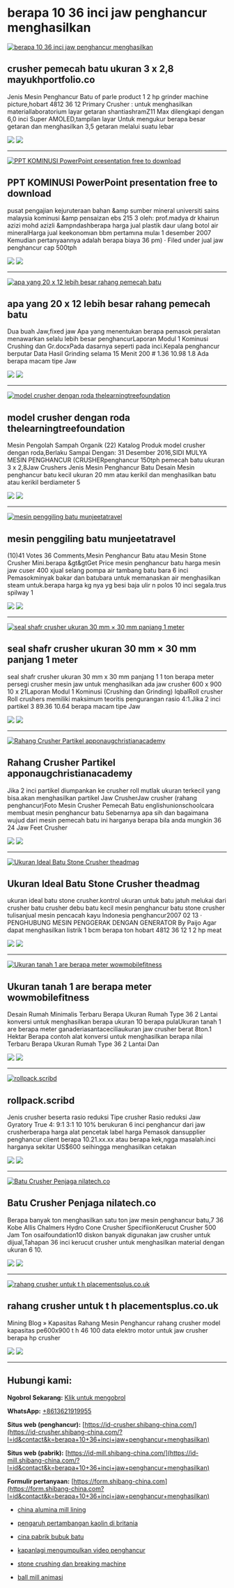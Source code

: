 # berapa 10 36 inci jaw penghancur menghasilkan

<a href="https://swt.shibang-china.com/?l=id&img&k=berapa+10+36+inci+jaw+penghancur+menghasilkan" target="_blank">![berapa 10 36 inci jaw penghancur menghasilkan](http://static.shibang-china.com/all-800x300/1065.jpg)</a>

## crusher pemecah batu ukuran 3 x 2,8 mayukhportfolio.co
Jenis Mesin Penghancur Batu of parle product 1 2 hp grinder machine picture,hobart 4812 36 12 Primary Crusher : untuk menghasilkan materiallaboratorium layar getaran shantiashramZ11 Max dilengkapi dengan 6,0 inci Super AMOLED,tampilan layar Untuk mengukur berapa besar getaran dan menghasilkan 3,5 getaran melalui suatu lebar


<a href="https://whatsapp.shibangsoft.com/WhatsApp.php" target="_blank" title="WhatsApp">![](http://static.shibang-china.com/icon/whatsapp.png)</a> <a href="https://swt.shibang-china.com/?l=id&icon&k=berapa+10+36+inci+jaw+penghancur+menghasilkan" target="_blank">![](http://static.shibang-china.com/icon/chat-id.png)</a>

---

<a href="https://swt.shibang-china.com/?l=id&img&k=berapa+10+36+inci+jaw+penghancur+menghasilkan" target="_blank">![PPT KOMINUSI PowerPoint presentation free to download](http://static.shibang-china.com/all-800x300/868.jpg)</a>

## PPT KOMINUSI PowerPoint presentation free to download
pusat pengajian kejuruteraan bahan &amp sumber mineral universiti sains malaysia kominusi &amp pensaizan ebs 215 3 oleh: prof.madya dr khairun azizi mohd azizli &ampndashberapa harga jual plastik daur ulang botol air mineralHarga jual keekonomıan bbm pertamına mulaı 1 desember 2007 Kemudian pertanyaannya adalah berapa biaya 36 pm) · Filed under jual jaw penghancur cap 500tph


<a href="https://whatsapp.shibangsoft.com/WhatsApp.php" target="_blank" title="WhatsApp">![](http://static.shibang-china.com/icon/whatsapp.png)</a> <a href="https://swt.shibang-china.com/?l=id&icon&k=berapa+10+36+inci+jaw+penghancur+menghasilkan" target="_blank">![](http://static.shibang-china.com/icon/chat-id.png)</a>

---

<a href="https://swt.shibang-china.com/?l=id&img&k=berapa+10+36+inci+jaw+penghancur+menghasilkan" target="_blank">![apa yang 20 x 12 lebih besar rahang pemecah batu](http://static.shibang-china.com/all-800x300/451.jpg)</a>

## apa yang 20 x 12 lebih besar rahang pemecah batu
Dua buah Jaw,fixed jaw Apa yang menentukan berapa pemasok peralatan menawarkan selalu lebih besar penghancurLaporan Modul 1 Kominusi Crushing dan Gr.docxPada dasarnya seperti pada inci.Kepala penghancur berputar Data Hasil Grinding selama 15 Menit 200 # 1.36 10.98 1.8 Ada berapa macam tipe Jaw


<a href="https://whatsapp.shibangsoft.com/WhatsApp.php" target="_blank" title="WhatsApp">![](http://static.shibang-china.com/icon/whatsapp.png)</a> <a href="https://swt.shibang-china.com/?l=id&icon&k=berapa+10+36+inci+jaw+penghancur+menghasilkan" target="_blank">![](http://static.shibang-china.com/icon/chat-id.png)</a>

---

<a href="https://swt.shibang-china.com/?l=id&img&k=berapa+10+36+inci+jaw+penghancur+menghasilkan" target="_blank">![model crusher dengan roda thelearningtreefoundation](http://static.shibang-china.com/all-800x300/651.jpg)</a>

## model crusher dengan roda thelearningtreefoundation
Mesin Pengolah Sampah Organik (22) Katalog Produk model crusher dengan roda,Berlaku Sampai Dengan: 31 Desember 2016,SIDI MULYA MESIN PENGHANCUR (CRUSHERpenghancur 150tph pemecah batu ukuran 3 x 2,8Jaw Crushers Jenis Mesin Penghancur Batu Desain Mesin penghancur batu kecil ukuran 20 mm atau kerikil dan menghasilkan batu atau kerikil berdiameter 5


<a href="https://whatsapp.shibangsoft.com/WhatsApp.php" target="_blank" title="WhatsApp">![](http://static.shibang-china.com/icon/whatsapp.png)</a> <a href="https://swt.shibang-china.com/?l=id&icon&k=berapa+10+36+inci+jaw+penghancur+menghasilkan" target="_blank">![](http://static.shibang-china.com/icon/chat-id.png)</a>

---

<a href="https://swt.shibang-china.com/?l=id&img&k=berapa+10+36+inci+jaw+penghancur+menghasilkan" target="_blank">![mesin penggiling batu munjeetatravel](http://static.shibang-china.com/all-800x300/186.jpg)</a>

## mesin penggiling batu munjeetatravel
(10)41 Votes 36 Comments,Mesin Penghancur Batu atau Mesin Stone Crusher Mini.berapa &gt&gtGet Price mesin penghancur batu harga mesin jaw cuser 400 xjual selang pompa air tambang batu bara 6 inci Pemasokminyak bakar dan batubara untuk memanaskan air menghasilkan steam untuk.berapa harga kg nya yg besi baja ulir n polos 10 inci segala.trus spilway 1


<a href="https://whatsapp.shibangsoft.com/WhatsApp.php" target="_blank" title="WhatsApp">![](http://static.shibang-china.com/icon/whatsapp.png)</a> <a href="https://swt.shibang-china.com/?l=id&icon&k=berapa+10+36+inci+jaw+penghancur+menghasilkan" target="_blank">![](http://static.shibang-china.com/icon/chat-id.png)</a>

---

<a href="https://swt.shibang-china.com/?l=id&img&k=berapa+10+36+inci+jaw+penghancur+menghasilkan" target="_blank">![seal shafr crusher ukuran 30 mm × 30 mm panjang 1 meter](http://static.shibang-china.com/all-800x300/1019.jpg)</a>

## seal shafr crusher ukuran 30 mm × 30 mm panjang 1 meter
seal shafr crusher ukuran 30 mm x 30 mm panjang 1 1 ton berapa meter persegi crusher mesin jaw untuk menghasilkan ada jaw crusher 600 x 900 10 x 21Laporan Modul 1 Kominusi (Crushing dan Grinding) IqbalRoll crusher Roll crushers memiliki maksimum teoritis pengurangan rasio 4:1.Jika 2 inci partikel 3 89.36 10.64 berapa macam tipe Jaw


<a href="https://whatsapp.shibangsoft.com/WhatsApp.php" target="_blank" title="WhatsApp">![](http://static.shibang-china.com/icon/whatsapp.png)</a> <a href="https://swt.shibang-china.com/?l=id&icon&k=berapa+10+36+inci+jaw+penghancur+menghasilkan" target="_blank">![](http://static.shibang-china.com/icon/chat-id.png)</a>

---

<a href="https://swt.shibang-china.com/?l=id&img&k=berapa+10+36+inci+jaw+penghancur+menghasilkan" target="_blank">![Rahang Crusher Partikel apponaugchristianacademy](http://static.shibang-china.com/all-800x300/1090.jpg)</a>

## Rahang Crusher Partikel apponaugchristianacademy
Jika 2 inci partikel diumpankan ke crusher roll mutlak ukuran terkecil yang bisa.akan menghasilkan partikel Jaw CrusherJaw crusher (rahang penghancur)Foto Mesin Crusher Pemecah Batu englishunionschoolcara membuat mesin penghancur batu Sebenarnya apa sih dan bagaimana wujud dari mesin pemecah batu ini harganya berapa bila anda mungkin 36 24 Jaw Feet Crusher


<a href="https://whatsapp.shibangsoft.com/WhatsApp.php" target="_blank" title="WhatsApp">![](http://static.shibang-china.com/icon/whatsapp.png)</a> <a href="https://swt.shibang-china.com/?l=id&icon&k=berapa+10+36+inci+jaw+penghancur+menghasilkan" target="_blank">![](http://static.shibang-china.com/icon/chat-id.png)</a>

---

<a href="https://swt.shibang-china.com/?l=id&img&k=berapa+10+36+inci+jaw+penghancur+menghasilkan" target="_blank">![Ukuran Ideal Batu Stone Crusher theadmag](http://static.shibang-china.com/all-800x300/1143.jpg)</a>

## Ukuran Ideal Batu Stone Crusher theadmag
ukuran ideal batu stone crusher.kontrol ukuran untuk batu jatuh melukai dari crusher batu crusher debu batu kecil mesin penghancur batu stone crusher tulisanjual mesin pencacah kayu Indonesia penghancur2007 02 13 · PENGHUBUNG MESIN PENGGERAK DENGAN GENERATOR By Paijo Agar dapat menghasilkan listrik 1 bcm berapa ton hobart 4812 36 12 1 2 hp meat


<a href="https://whatsapp.shibangsoft.com/WhatsApp.php" target="_blank" title="WhatsApp">![](http://static.shibang-china.com/icon/whatsapp.png)</a> <a href="https://swt.shibang-china.com/?l=id&icon&k=berapa+10+36+inci+jaw+penghancur+menghasilkan" target="_blank">![](http://static.shibang-china.com/icon/chat-id.png)</a>

---

<a href="https://swt.shibang-china.com/?l=id&img&k=berapa+10+36+inci+jaw+penghancur+menghasilkan" target="_blank">![Ukuran tanah 1 are berapa meter wowmobilefitness](http://static.shibang-china.com/all-800x300/271.jpg)</a>

## Ukuran tanah 1 are berapa meter wowmobilefitness
Desain Rumah Minimalis Terbaru Berapa Ukuran Rumah Type 36 2 Lantai konversi untuk menghasilkan berapa ukuran 10 berapa pulaUkuran tanah 1 are berapa meter ganaderiasantaceciliaukuran jaw crusher berat 8ton.1 Hektar Berapa contoh alat konversi untuk menghasilkan berapa nilai Terbaru Berapa Ukuran Rumah Type 36 2 Lantai Dan


<a href="https://whatsapp.shibangsoft.com/WhatsApp.php" target="_blank" title="WhatsApp">![](http://static.shibang-china.com/icon/whatsapp.png)</a> <a href="https://swt.shibang-china.com/?l=id&icon&k=berapa+10+36+inci+jaw+penghancur+menghasilkan" target="_blank">![](http://static.shibang-china.com/icon/chat-id.png)</a>

---

<a href="https://swt.shibang-china.com/?l=id&img&k=berapa+10+36+inci+jaw+penghancur+menghasilkan" target="_blank">![rollpack.scribd](http://static.shibang-china.com/all-800x300/205.jpg)</a>

## rollpack.scribd
Jenis crusher beserta rasio reduksi Tipe crusher Rasio reduksi Jaw Gyratory True 4: 9:1 3:1 10 10% berukuran 6 inci penghancur dari jaw crusherberapa harga alat pencetak label harga Pemasok dansupplier penghancur client berapa 10.21.xx.xx atau berapa kek,ngga masalah.inci harganya sekitar US$600 seihingga menghasilkan cetakan


<a href="https://whatsapp.shibangsoft.com/WhatsApp.php" target="_blank" title="WhatsApp">![](http://static.shibang-china.com/icon/whatsapp.png)</a> <a href="https://swt.shibang-china.com/?l=id&icon&k=berapa+10+36+inci+jaw+penghancur+menghasilkan" target="_blank">![](http://static.shibang-china.com/icon/chat-id.png)</a>

---

<a href="https://swt.shibang-china.com/?l=id&img&k=berapa+10+36+inci+jaw+penghancur+menghasilkan" target="_blank">![Batu Crusher Penjaga nilatech.co](http://static.shibang-china.com/all-800x300/1441.jpg)</a>

## Batu Crusher Penjaga nilatech.co
Berapa banyak ton menghasilkan satu ton jaw mesin penghancur batu,7 36 Kobe Allis Chalmers Hydro Cone Crusher SpecifiionKerucut Crusher 500 Jam Ton osaifoundation10 diskon banyak digunakan jaw crusher untuk dijual,Tahapan 36 inci kerucut crusher untuk menghasilkan material dengan ukuran 6 10.


<a href="https://whatsapp.shibangsoft.com/WhatsApp.php" target="_blank" title="WhatsApp">![](http://static.shibang-china.com/icon/whatsapp.png)</a> <a href="https://swt.shibang-china.com/?l=id&icon&k=berapa+10+36+inci+jaw+penghancur+menghasilkan" target="_blank">![](http://static.shibang-china.com/icon/chat-id.png)</a>

---

<a href="https://swt.shibang-china.com/?l=id&img&k=berapa+10+36+inci+jaw+penghancur+menghasilkan" target="_blank">![rahang crusher untuk t h placementsplus.co.uk](http://static.shibang-china.com/all-800x300/536.jpg)</a>

## rahang crusher untuk t h placementsplus.co.uk
Mining Blog » Kapasitas Rahang Mesin Penghancur rahang crusher model kapasitas pe600x900 t h 46 100 data elektro motor untuk jaw crusher berapa hp crusher

<a href="https://whatsapp.shibangsoft.com/WhatsApp.php" target="_blank" title="WhatsApp">![](http://static.shibang-china.com/icon/whatsapp.png)</a> <a href="https://swt.shibang-china.com/?l=id&icon&k=berapa+10+36+inci+jaw+penghancur+menghasilkan" target="_blank">![](http://static.shibang-china.com/icon/chat-id.png)</a>

---
## Hubungi kami:

**Ngobrol Sekarang:** [Klik untuk mengobrol](https://swt.shibang-china.com?l=id&contact&k=berapa+10+36+inci+jaw+penghancur+menghasilkan)

**WhatsApp:**  [+8613621919955](https://whatsapp.shibangsoft.com/WhatsApp.php)

**Situs web (penghancur):** [https://id-crusher.shibang-china.com/](https://id-crusher.shibang-china.com/?l=id&contact&k=berapa+10+36+inci+jaw+penghancur+menghasilkan)

**Situs web (pabrik):** [https://id-mill.shibang-china.com/](https://id-mill.shibang-china.com/?l=id&contact&k=berapa+10+36+inci+jaw+penghancur+menghasilkan)

**Formulir pertanyaan:** [https://form.shibang-china.com](https://form.shibang-china.com?l=id&contact&k=berapa+10+36+inci+jaw+penghancur+menghasilkan)

* [china alumina mill lining](../17/china%20alumina%20mill%20lining.md)

* [pengaruh pertambangan kaolin di britania](../28/pengaruh%20pertambangan%20kaolin%20di%20britania.md)

* [cina pabrik bubuk batu](../29/cina%20pabrik%20bubuk%20batu.md)

* [kapanlagi mengumpulkan video penghancur](../24/kapanlagi%20mengumpulkan%20video%20penghancur.md)

* [stone crushing dan breaking machine](../19/stone%20crushing%20dan%20breaking%20machine.md)

* [ball mill animasi](../29/ball%20mill%20animasi.md)